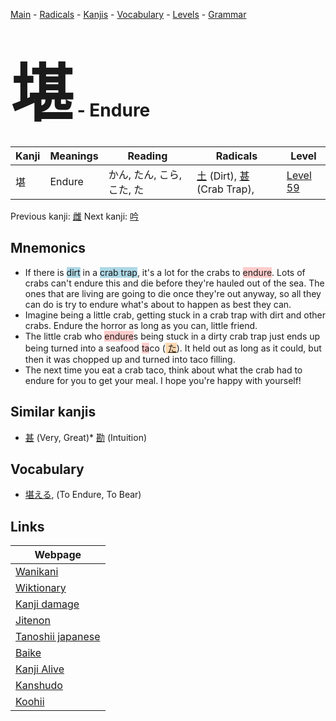 <style> bigfont {font-size: 100px}</style>
[Main](../README.md) -
[Radicals](../radicals.md) -
[Kanjis](../kanjis.md) -
[Vocabulary](../vocabulary.md) -
[Levels](../levels.md) -
[Grammar](../grammar.md)
# <bigfont> 堪</bigfont> - Endure 

| Kanji | Meanings | Reading | Radicals | Level |
| --- | --- | --- | --- | --- |
| 堪 | Endure | かん, たん, こら, こた, た | [土](../radicals/土.md) (Dirt), [甚](../radicals/甚.md) (Crab Trap),  | [Level 59](../levels/wk_level59.md) |

Previous kanji: [雌](雌.md) Next kanji: [吟](吟.md) 

## Mnemonics
 * If there is <span style="background-color:#ADD8E6"> dirt</span> in a <span style="background-color:#ADD8E6"> crab trap</span>, it's a lot for the crabs to <span style="background-color:#ffcccb"> endure</span>. Lots of crabs can't endure this and die before they're hauled out of the sea. The ones that are living are going to die once they're out anyway, so all they can do is try to endure what's about to happen as best they can.
* Imagine being a little crab, getting stuck in a crab trap with dirt and other crabs. Endure the horror as long as you can, little friend.
* The little crab who <span style="background-color:#ffcccb"> endure</span>s being stuck in a dirty crab trap just ends up being turned into a seafood <span style="background-color:#ffcccb"> ta</span>co (<span style="background-color:#fed8b1"> [た](https://jisho.org/search/た)</span>). It held out as long as it could, but then it was chopped up and turned into taco filling.
* The next time you eat a crab taco, think about what the crab had to endure for you to get your meal. I hope you're happy with yourself!


## Similar kanjis
 * [甚](甚.md) (Very, Great)* [勘](勘.md) (Intuition)


## Vocabulary
 * [堪える](../vocabulary/堪.md), (To Endure, To Bear)



## Links 

| Webpage |
| --- |
| [Wanikani          ](https://www.wanikani.com/kanji/堪) |
| [Wiktionary        ](https://en.wiktionary.org/wiki/堪) |
| [Kanji damage      ](http://www.kanjidamage.com/kanji/search?utf8=✓&q=堪) |
| [Jitenon           ](https://jitenon.com/kanji/堪) |
| [Tanoshii japanese ](https://www.tanoshiijapanese.com/dictionary/kanji.cfm?k=堪) |
| [Baike             ](https://baike.baidu.com/item/堪) |
| [Kanji Alive       ](https://app.kanjialive.com/堪) |
| [Kanshudo          ](https://www.kanshudo.com/searchmn?q=堪) |
| [Koohii            ](https://kanji.koohii.com/study/kanji/堪) |
